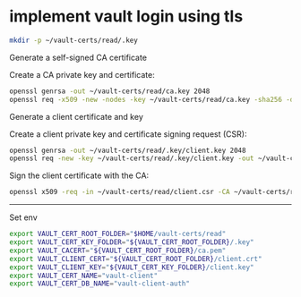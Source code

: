 # implement vault login using tls

```bash
mkdir -p ~/vault-certs/read/.key
```

Generate a self-signed CA certificate

Create a CA private key and certificate:

```bash
openssl genrsa -out ~/vault-certs/read/ca.key 2048
openssl req -x509 -new -nodes -key ~/vault-certs/read/ca.key -sha256 -days 365 -out ~/vault-certs/read/ca.pem -subj "/CN=LocalVaultCA"
```

Generate a client certificate and key

Create a client private key and certificate signing request (CSR):

```bash
openssl genrsa -out ~/vault-certs/read/.key/client.key 2048
openssl req -new -key ~/vault-certs/read/.key/client.key -out ~/vault-certs/read/client.csr -subj "/CN=vault-client"
```

Sign the client certificate with the CA:

```bash
openssl x509 -req -in ~/vault-certs/read/client.csr -CA ~/vault-certs/read/ca.pem -CAkey ~/vault-certs/read/ca.key -CAcreateserial -out ~/vault-certs/read/client.crt -days 365 -sha256
```

---

Set env

```bash
export VAULT_CERT_ROOT_FOLDER="$HOME/vault-certs/read"
export VAULT_CERT_KEY_FOLDER="${VAULT_CERT_ROOT_FOLDER}/.key"
export VAULT_CACERT="${VAULT_CERT_ROOT_FOLDER}/ca.pem"
export VAULT_CLIENT_CERT="${VAULT_CERT_ROOT_FOLDER}/client.crt"
export VAULT_CLIENT_KEY="${VAULT_CERT_KEY_FOLDER}/client.key"
export VAULT_CERT_NAME="vault-client"
export VAULT_CERT_DB_NAME="vault-client-auth"
```
